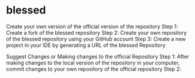 # blessed
Create your own version of the official version of the repository
Step 1: Create a fork of the blessed repository
Step 2: Create your own repository of the blessed repository using your GitHub account
Step 3: Create a new project in your IDE by generating a URL of the blessed Repository

Suggest Changes or Making changes to the official Repository
Step 1: After making changes to the local version of the repository in your computer, commit changes to your own repository of the official repository
Step 2: 
